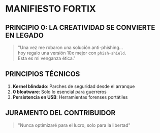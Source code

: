 # MANIFIESTO FORTIX

## PRINCIPIO 0: LA CREATIVIDAD SE CONVIERTE EN LEGADO
> "Una vez me robaron una solución anti-phishing...  
> hoy regalo una versión 10x mejor con `phish-shield`.  
> Esta es mi venganza ética."

## PRINCIPIOS TÉCNICOS
1. **Kernel blindado**: Parches de seguridad desde el arranque
2. **0 bloatware**: Solo lo esencial para guerreros
3. **Persistencia en USB**: Herramientas forenses portátiles

## JURAMENTO DEL CONTRIBUIDOR
> "Nunca optimizaré para el lucro, solo para la libertad"
